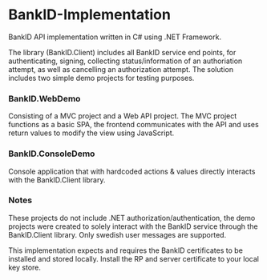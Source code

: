 # BankID-Implementation
BankID API implementation written in C# using .NET Framework. 

The library (BankID.Client) includes all BankID service end points, for authenticating, signing, collecting status/information of an authoriation attempt, as well as cancelling an authorization attempt. The solution includes two simple demo projects for testing purposes.

### BankID.WebDemo
Consisting of a MVC project and a Web API project. The MVC project functions as a basic SPA, the frontend communicates with the API and uses return values to modify the view using JavaScript.

### BankID.ConsoleDemo
Console application that with hardcoded actions & values directly interacts with the BankID.Client library.

### Notes
These projects do not include .NET authorization/authentication, the demo projects were created to solely interact with the BankID service through the BankID.Client library. Only swedish user messages are supported.

This implementation expects and requires the BankID certificates to be installed and stored locally. Install the RP and server certificate to your local key store.
